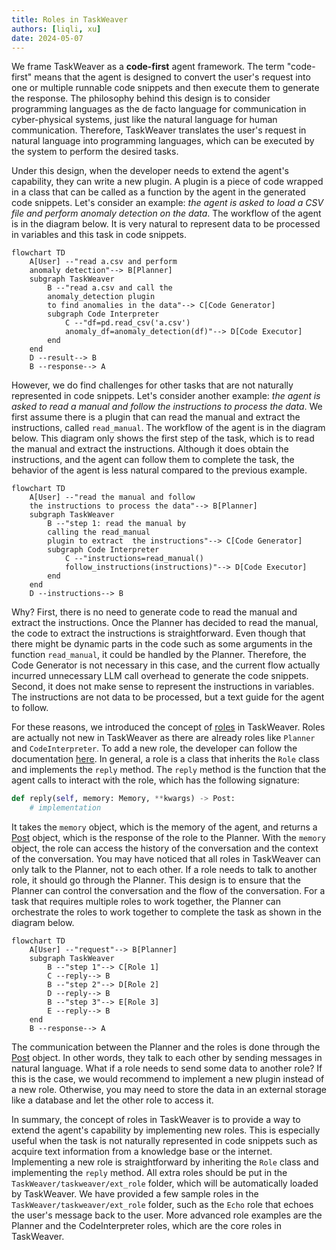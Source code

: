 ```yaml
---
title: Roles in TaskWeaver
authors: [liqli, xu]
date: 2024-05-07
---
```



We frame TaskWeaver as a **code-first** agent framework. The term "code-first" means that the agent is designed to
convert the user's request into one or multiple runnable code snippets and then execute them to generate the response.
The philosophy behind this design is to consider programming languages as the de facto language for communication in cyber-physical systems,
just like the natural language for human communication. Therefore, TaskWeaver translates the user's request in natural language into
programming languages, which can be executed by the system to perform the desired tasks.

Under this design, when the developer needs to extend the agent's capability, they can write a new plugin.
A plugin is a piece of code wrapped in a class that can be called as a function by the agent in the generated code snippets.
Let's consider an example: _the agent is asked to load a CSV file and perform anomaly detection on the data_.
The workflow of the agent is in the diagram below. It is very natural to represent data to be processed in variables and this task in code snippets.

```mermaid
flowchart TD
    A[User] --"read a.csv and perform 
    anomaly detection"--> B[Planner]
    subgraph TaskWeaver 
        B --"read a.csv and call the 
        anomaly_detection plugin
        to find anomalies in the data"--> C[Code Generator]
        subgraph Code Interpreter
            C --"df=pd.read_csv('a.csv')
            anomaly_df=anomaly_detection(df)"--> D[Code Executor]
        end
    end
    D --result--> B
    B --response--> A
```

<!-- truncate -->

However, we do find challenges for other tasks that are not naturally represented in code snippets.
Let's consider another example: _the agent is asked to read a manual and follow the instructions to process the data_.
We first assume there is a plugin that can read the manual and extract the instructions, called `read_manual`.
The workflow of the agent is in the diagram below. 
This diagram only shows the first step of the task, which is to read the manual and extract the instructions.
Although it does obtain the instructions, and the agent can follow them to complete the task, the behavior 
of the agent is less natural compared to the previous example.

```mermaid
flowchart TD
    A[User] --"read the manual and follow 
    the instructions to process the data"--> B[Planner]
    subgraph TaskWeaver 
        B --"step 1: read the manual by 
        calling the read_manual 
        plugin to extract  the instructions"--> C[Code Generator]
        subgraph Code Interpreter
            C --"instructions=read_manual()
            follow_instructions(instructions)"--> D[Code Executor]
        end
    end
    D --instructions--> B
```

Why? First, there is no need to generate code to read the manual and extract the instructions.
Once the Planner has decided to read the manual, the code to extract the instructions is straightforward.
Even though that there might be dynamic parts in the code such as some arguments in the function `read_manual`,
it could be handled by the Planner. Therefore, the Code Generator is not necessary in this case,
and the current flow actually incurred unnecessary LLM call overhead to generate the code snippets.
Second, it does not make sense to represent the instructions in variables.
The instructions are not data to be processed, but a text guide for the agent to follow.

For these reasons, we introduced the concept of [roles](/docs/concepts/role) in TaskWeaver.
Roles are actually not new in TaskWeaver as there are already roles like `Planner` and `CodeInterpreter`.
To add a new role, the developer can follow the documentation [here](/docs/concepts/role).
In general, a role is a class that inherits the `Role` class and implements the `reply` method.
The `reply` method is the function that the agent calls to interact with the role, which has the 
following signature:

```python
def reply(self, memory: Memory, **kwargs) -> Post:
    # implementation
```

It takes the `memory` object, which is the memory of the agent, and returns a [Post](/docs/concepts/post) object, which is the response of the role to the Planner.
With the `memory` object, the role can access the history of the conversation and the context of the conversation.
You may have noticed that all roles in TaskWeaver can only talk to the Planner, not to each other.
If a role needs to talk to another role, it should go through the Planner.
This design is to ensure that the Planner can control the conversation and the flow of the conversation.
For a task that requires multiple roles to work together, the Planner can orchestrate the roles to work together to complete the task 
as shown in the diagram below.
```mermaid
flowchart TD
    A[User] --"request"--> B[Planner]
    subgraph TaskWeaver 
        B --"step 1"--> C[Role 1]
        C --reply--> B
        B --"step 2"--> D[Role 2]
        D --reply--> B
        B --"step 3"--> E[Role 3]
        E --reply--> B
    end
    B --response--> A
```

The communication between the Planner and the roles is done through the [Post](/docs/concepts/post) object.
In other words, they talk to each other by sending messages in natural language.
What if a role needs to send some data to another role? If this is the case, we would recommend to implement a new plugin
instead of a new role. Otherwise, you may need to store the data in an external storage like a database and let the other role to access it.

In summary, the concept of roles in TaskWeaver is to provide a way to extend the agent's capability by implementing new roles.
This is especially useful when the task is not naturally represented in code snippets such as acquire text information
from a knowledge base or the internet. Implementing a new role is straightforward by inheriting the `Role` class and implementing the `reply` method.
All extra roles should be put in the `TaskWeaver/taskweaver/ext_role` folder, which will be automatically loaded by TaskWeaver. 
We have provided a few sample roles in the `TaskWeaver/taskweaver/ext_role` folder, such as the `Echo` role that echoes the user's message back to the user.
More advanced role examples are the Planner and the CodeInterpreter roles, which are the core roles in TaskWeaver.





